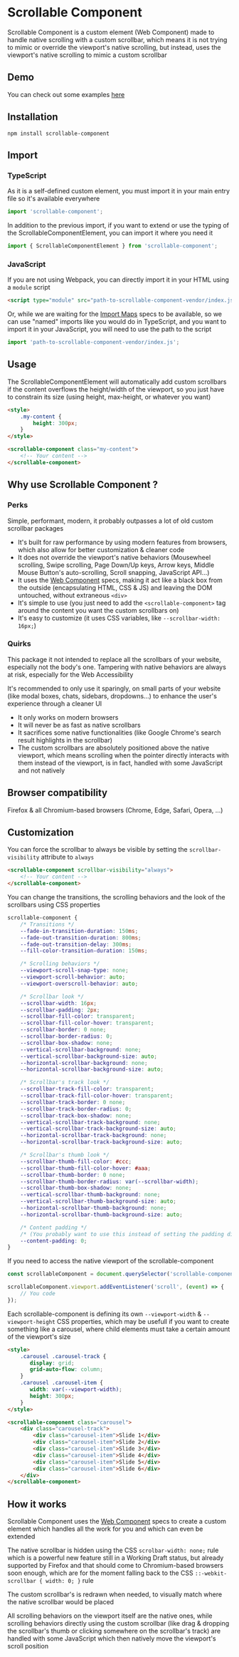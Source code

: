 # Scrollable Component

Scrollable Component is a custom element (Web Component) made to handle native scrolling with a custom scrollbar, which means it is not trying to mimic or override the viewport's native scrolling, but instead, uses the viewport's native scrolling to mimic a custom scrollbar


## Demo

You can check out some examples [here](https://scrollable.julien-marcou.fr/)

## Installation

```shell
npm install scrollable-component
```


## Import

### TypeScript

As it is a self-defined custom element, you must import it in your main entry file so it's available everywhere

```javascript
import 'scrollable-component';
```

In addition to the previous import, if you want to extend or use the typing of the ScrollableComponentElement, you can import it where you need it

```javascript
import { ScrollableComponentElement } from 'scrollable-component';
```

### JavaScript

If you are not using Webpack, you can directly import it in your HTML using a `module` script

```html
<script type="module" src="path-to-scrollable-component-vendor/index.js"></script>
```

Or, while we are waiting for the [Import Maps](https://wicg.github.io/import-maps/) specs to be available, so we can use "named" imports like you would do in TypeScript, and you want to import it in your JavaScript, you will need to use the path to the script

```javascript
import 'path-to-scrollable-component-vendor/index.js';
```

## Usage

The ScrollableComponentElement will automatically add custom scrollbars if the content overflows the height/width of the viewport, so you just have to constrain its size (using height, max-height, or whatever you want)

```html
<style>
    .my-content {
        height: 300px;
    }
</style>

<scrollable-component class="my-content">
    <!-- Your content -->
</scrollable-component>
```


## Why use Scrollable Component ?

### Perks

Simple, performant, modern, it probably outpasses a lot of old custom scrollbar packages

- It's built for raw performance by using modern features from browsers, which also allow for better customization & cleaner code
- It does not override the viewport's native behaviors (Mousewheel scrolling, Swipe scrolling, Page Down/Up keys, Arrow keys, Middle Mouse Button's auto-scrolling, Scroll snapping, JavaScript API...)
- It uses the [Web Component](https://developer.mozilla.org/en-US/docs/Web/Web_Components) specs, making it act like a black box from the outside (encapsulating HTML, CSS & JS) and leaving the DOM untouched, without extraneous `<div>`
- It's simple to use (you just need to add the `<scrollable-component>` tag around the content you want the custom scrollbars on)
- It's easy to customize (it uses CSS variables, like `--scrollbar-width: 16px;`)

### Quirks

This package it not intended to replace all the scrollbars of your website, especially not the body's one. Tampering with native behaviors are always at risk, especially for the Web Accessibility

It's recommended to only use it sparingly, on small parts of your website (like modal boxes, chats, sidebars, dropdowns...) to enhance the user's experience through a cleaner UI

- It only works on modern browsers
- It will never be as fast as native scrollbars
- It sacrifices some native functionalities (like Google Chrome's search result highlights in the scrollbar)
- The custom scrollbars are absolutely positioned above the native viewport, which means scrolling when the pointer directly interacts with them instead of the viewport, is in fact, handled with some JavaScript and not natively


## Browser compatibility

Firefox & all Chromium-based browsers (Chrome, Edge, Safari, Opera, ...)


## Customization

You can force the scrollbar to always be visible by setting the `scrollbar-visibility` attribute to `always`

```html
<scrollable-component scrollbar-visibility="always">
    <!-- Your content -->
</scrollable-component>
```

You can change the transitions, the scrolling behaviors and the look of the scrollbars using CSS properties

```css
scrollable-component {
    /* Transitions */
    --fade-in-transition-duration: 150ms;
    --fade-out-transition-duration: 800ms;
    --fade-out-transition-delay: 300ms;
    --fill-color-transition-duration: 150ms;

    /* Scrolling behaviors */
    --viewport-scroll-snap-type: none;
    --viewport-scroll-behavior: auto;
    --viewport-overscroll-behavior: auto;

    /* Scrollbar look */
    --scrollbar-width: 16px;
    --scrollbar-padding: 2px;
    --scrollbar-fill-color: transparent;
    --scrollbar-fill-color-hover: transparent;
    --scrollbar-border: 0 none;
    --scrollbar-border-radius: 0;
    --scrollbar-box-shadow: none;
    --vertical-scrollbar-background: none;
    --vertical-scrollbar-background-size: auto;
    --horizontal-scrollbar-background: none;
    --horizontal-scrollbar-background-size: auto;

    /* Scrollbar's track look */
    --scrollbar-track-fill-color: transparent;
    --scrollbar-track-fill-color-hover: transparent;
    --scrollbar-track-border: 0 none;
    --scrollbar-track-border-radius: 0;
    --scrollbar-track-box-shadow: none;
    --vertical-scrollbar-track-background: none;
    --vertical-scrollbar-track-background-size: auto;
    --horizontal-scrollbar-track-background: none;
    --horizontal-scrollbar-track-background-size: auto;

    /* Scrollbar's thumb look */
    --scrollbar-thumb-fill-color: #ccc;
    --scrollbar-thumb-fill-color-hover: #aaa;
    --scrollbar-thumb-border: 0 none;
    --scrollbar-thumb-border-radius: var(--scrollbar-width);
    --scrollbar-thumb-box-shadow: none;
    --vertical-scrollbar-thumb-background: none;
    --vertical-scrollbar-thumb-background-size: auto;
    --horizontal-scrollbar-thumb-background: none;
    --horizontal-scrollbar-thumb-background-size: auto;

    /* Content padding */
    /* (You probably want to use this instead of setting the padding directly on the scrollable-component) */
    --content-padding: 0;
}
```

If you need to access the native viewport of the scrollable-component

```javascript
const scrollableComponent = document.querySelector('scrollable-component');

scrollableComponent.viewport.addEventListener('scroll', (event) => {
    // You code
});
```

Each scrollable-component is defining its own `--viewport-width` & `--viewport-height` CSS properties, which may be usefull if you want to create something like a carousel, where child elements must take a certain amount of the viewport's size

```html
<style>
    .carousel .carousel-track {
       display: grid;
       grid-auto-flow: column;
    }
    .carousel .carousel-item {
       width: var(--viewport-width);
       height: 300px;
    }
</style>

<scrollable-component class="carousel">
    <div class="carousel-track">
        <div class="carousel-item">Slide 1</div>
        <div class="carousel-item">Slide 2</div>
        <div class="carousel-item">Slide 3</div>
        <div class="carousel-item">Slide 4</div>
        <div class="carousel-item">Slide 5</div>
        <div class="carousel-item">Slide 6</div>
    </div>
</scrollable-component>
```


## How it works

Scrollable Component uses the [Web Component](https://developer.mozilla.org/en-US/docs/Web/Web_Components) specs to create a custom element which handles all the work for you and which can even be extended

The native scrollbar is hidden using the CSS `scrolbar-width: none;` rule which is a powerful new feature still in a Working Draft status, but already supported by Firefox and that should come to Chromium-based browsers soon enough, which are for the moment falling back to the CSS `::-webkit-scrollbar { width: 0; }` rule

The custom scrollbar's is redrawn when needed, to visually match where the native scrollbar would be placed

All scrolling behaviors on the viewport itself are the native ones, while scrolling behaviors directly using the custom scrollbar (like drag & dropping the scrollbar's thumb or clicking somewhere on the scrollbar's track) are handled with some JavaScript which then natively move the viewport's scroll position
